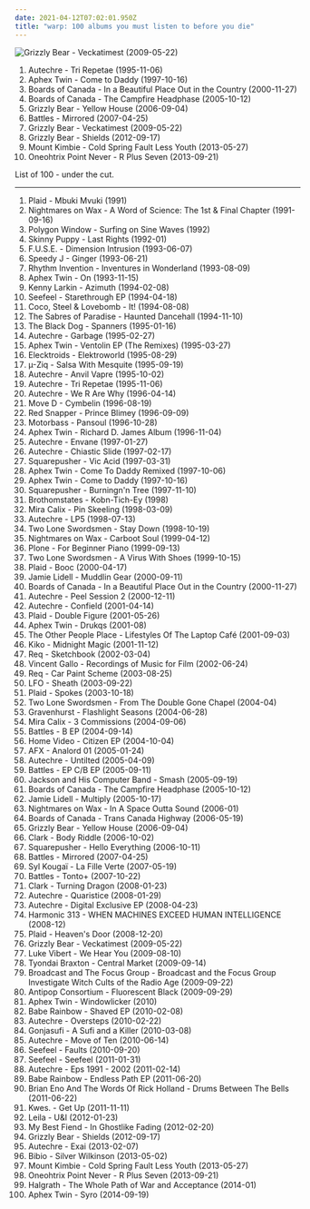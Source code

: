 ```yaml
---
date: 2021-04-12T07:02:01.950Z
title: "warp: 100 albums you must listen to before you die"
---
```

![Grizzly Bear - Veckatimest (2009-05-22)](http://coverartarchive.org/release/5d7797f1-7efc-350e-8d1f-71c5229502e0/2276646471-500.jpg "Grizzly Bear - Veckatimest (2009-05-22)")
<ol class="albums">
<li data-cover="http://coverartarchive.org/release/b8c015c8-2418-3e11-b71f-f9e391d94f6e/16619973353-500.jpg" data-tags="idm" role="button">Autechre - Tri Repetae (1995-11-06)</li>
<li data-cover="http://coverartarchive.org/release/32ad4a8c-cd44-3637-ac39-3479d7be8fb2/19702223299-500.jpg" data-tags="electronic, idm" role="button">Aphex Twin - Come to Daddy (1997-10-16)</li>
<li data-cover="http://coverartarchive.org/release/c5121f79-d6a3-4a07-876f-180f8bfe76d8/8866382616-500.jpg" data-tags="idm, ambient, electronic" role="button">Boards of Canada - In a Beautiful Place Out in the Country (2000-11-27)</li>
<li data-cover="http://coverartarchive.org/release/46448c2f-dbf1-49eb-a07a-ab9cb8d4ad4f/9818690351-500.jpg" data-tags="ambient, electronic" role="button">Boards of Canada - The Campfire Headphase (2005-10-12)</li>
<li data-cover="http://coverartarchive.org/release/e3e77ecb-7d18-3a9a-8c1a-251ebdb150c1/8130435236-500.jpg" data-tags="warp, indie folk, indie" role="button">Grizzly Bear - Yellow House (2006-09-04)</li>
<li data-cover="http://coverartarchive.org/release/bd32dcd0-5a09-4725-97ed-5918f55ee356/11318478591-500.jpg" data-tags="math rock" role="button">Battles - Mirrored (2007-04-25)</li>
<li data-cover="http://coverartarchive.org/release/5d7797f1-7efc-350e-8d1f-71c5229502e0/2276646471-500.jpg" data-tags="indie rock" role="button">Grizzly Bear - Veckatimest (2009-05-22)</li>
<li data-cover="http://coverartarchive.org/release/b0b64ca6-5bc7-4ced-a6a0-7ca8563d36ea/2032948233-500.jpg" data-tags="indie rock" role="button">Grizzly Bear - Shields (2012-09-17)</li>
<li data-cover="http://coverartarchive.org/release/a4e031e1-42b0-4cd8-a909-b7089d04dd5a/4207663303-500.jpg" data-tags="electronica, dubstep, post-dubstep" role="button">Mount Kimbie - Cold Spring Fault Less Youth (2013-05-27)</li>
<li data-cover="https://img.discogs.com/_17X3gO1kUCtordXcZf1SY67o1U=/fit-in/600x543/filters:strip_icc():format(jpeg):mode_rgb():quality(90)/discogs-images/R-4948955-1383656910-5443.jpeg.jpg" data-tags="vaporwave, electronic" role="button">Oneohtrix Point Never - R Plus Seven (2013-09-21)</li>
</ol>
List of 100 - under the cut.
<!-- more -->

_________________

<ol class="albums">
<li data-cover="http://coverartarchive.org/release/d14e987e-1f65-4ace-9d4e-cd8e40ade0c1/3578172888-500.jpg" data-tags="electronica" role="button">
Plaid - Mbuki Mvuki (1991)
</li>
<li data-cover="http://coverartarchive.org/release/d3a3e33f-d12b-4cb0-a2a1-1dcfee95fc86/6927058016-500.jpg" data-tags="electronic, warp" role="button">
Nightmares on Wax - A Word of Science: The 1st & Final Chapter (1991-09-16)
</li>
<li data-cover="http://coverartarchive.org/release/2b20bd11-00d2-4800-baa0-d2eb05486f09/6937494644-500.jpg" data-tags="idm" role="button">
Polygon Window - Surfing on Sine Waves (1992)
</li>
<li data-cover="http://coverartarchive.org/release/78491919-c124-486b-a705-d3ab323251a5/28315812844-500.jpg" data-tags="industrial" role="button">
Skinny Puppy - Last Rights (1992-01)
</li>
<li data-cover="http://coverartarchive.org/release/d65733a5-2fed-4443-beab-4440f0ef28ab/2227196642-500.jpg" data-tags="techno" role="button">
F.U.S.E. - Dimension Intrusion (1993-06-07)
</li>
<li data-cover="http://coverartarchive.org/release/455b4a46-06e1-4bd8-85d6-35bd11644f74/1353826524-500.jpg" data-tags="idm" role="button">
Speedy J - Ginger (1993-06-21)
</li>
<li data-cover="http://coverartarchive.org/release/54d27099-d051-463e-bca8-fe700b46ee3e/4163552398-500.jpg" data-tags="techno, warp, 0742 sound" role="button">
Rhythm Invention - Inventures in Wonderland (1993-08-09)
</li>
<li data-cover="http://coverartarchive.org/release/e33730ce-6791-4e2e-aa4d-9b190ec39fdb/2575518065-500.jpg" data-tags="idm" role="button">
Aphex Twin - On (1993-11-15)
</li>
<li data-cover="http://coverartarchive.org/release/7dd56b03-de3b-450b-83e3-c151e643d83b/7803053341-500.jpg" data-tags="detroit techno" role="button">
Kenny Larkin - Azimuth (1994-02-08)
</li>
<li data-cover="https://img.discogs.com/e4A6UyWzhYvYOjxx1DftLQaMVh8=/fit-in/600x593/filters:strip_icc():format(jpeg):mode_rgb():quality(90)/discogs-images/R-28421-1276783702.jpeg.jpg" data-tags="warp" role="button">
Seefeel - Starethrough EP (1994-04-18)
</li>
<li data-cover="http://coverartarchive.org/release/2e89bfc1-ef2a-4b76-9e60-c449960ef3f8/4163980242-500.jpg" data-tags="warp, adrien wayne" role="button">
Coco, Steel & Lovebomb - It! (1994-08-08)
</li>
<li data-cover="http://coverartarchive.org/release/85c36433-f560-4b42-858a-f91bb1813adb/6960911717-500.jpg" data-tags="electronic, electronica" role="button">
The Sabres of Paradise - Haunted Dancehall (1994-11-10)
</li>
<li data-cover="http://coverartarchive.org/release/cd4c22ef-d7fa-34fb-9beb-d5745e56fef1/7001168617-500.jpg" data-tags="electronic, idm" role="button">
The Black Dog - Spanners (1995-01-16)
</li>
<li data-cover="http://coverartarchive.org/release/49e04615-eb8d-3a81-af8e-402496a33d19/4819179308-500.jpg" data-tags="idm, electronic, ambient" role="button">
Autechre - Garbage (1995-02-27)
</li>
<li data-cover="http://coverartarchive.org/release/0ee1d08f-4e0b-4f1a-b418-7dd053fb03f1/25107182040-500.jpg" data-tags="electronic, idm" role="button">
Aphex Twin - Ventolin EP (The Remixes) (1995-03-27)
</li>
<li data-cover="http://coverartarchive.org/release/51f07041-3d9a-4458-880e-70326cdb3182/26321076591-500.jpg" data-tags="electro" role="button">
Elecktroids - Elektroworld (1995-08-29)
</li>
<li data-cover="https://img.discogs.com/MI_M0RHAZKlsTY1rvTl9aeZnsM8=/fit-in/500x500/filters:strip_icc():format(jpeg):mode_rgb():quality(90)/discogs-images/R-7001307-1431394971-2090.jpeg.jpg" data-tags="idm" role="button">
µ-Ziq - Salsa With Mesquite (1995-09-19)
</li>
<li data-cover="https://img.discogs.com/xbDnd1s1Cv1ovJzUYRIubS-Pvq0=/fit-in/600x600/filters:strip_icc():format(jpeg):mode_rgb():quality(90)/discogs-images/R-28692-1234359237.jpeg.jpg" data-tags="idm" role="button">
Autechre - Anvil Vapre (1995-10-02)
</li>
<li data-cover="http://coverartarchive.org/release/b8c015c8-2418-3e11-b71f-f9e391d94f6e/16619973353-500.jpg" data-tags="idm" role="button">
Autechre - Tri Repetae (1995-11-06)
</li>
<li data-cover="http://coverartarchive.org/release/502200af-3b31-4a43-96a9-f6c791ca1843/2610689004-500.jpg" data-tags="abstract, warp, idm, knorpelfunky, adrien wayne" role="button">
Autechre - We R Are Why (1996-04-14)
</li>
<li data-cover="https://img.discogs.com/42oN3nnp0deZmGuRquE5lwUErMY=/fit-in/600x600/filters:strip_icc():format(jpeg):mode_rgb():quality(90)/discogs-images/R-10898524-1506173235-1828.jpeg.jpg" data-tags="electronic, warp" role="button">
Move D - Cymbelin (1996-08-19)
</li>
<li data-cover="https://img.discogs.com/nWQE1IcfbSTHm0EDkeiX8ahJsxM=/fit-in/595x595/filters:strip_icc():format(jpeg):mode_rgb():quality(90)/discogs-images/R-7159849-1435065110-1254.jpeg.jpg" data-tags="acid jazz" role="button">
Red Snapper - Prince Blimey (1996-09-09)
</li>
<li data-cover="https://img.discogs.com/3i8WVQerYuq6HWmAht7y7enYoP8=/fit-in/600x594/filters:strip_icc():format(jpeg):mode_rgb():quality(90)/discogs-images/R-27988-1516986103-7874.jpeg.jpg" data-tags="electronic, house, warp, milestone, pop topp 30 1996, french-touch, cold house" role="button">
Motorbass - Pansoul (1996-10-28)
</li>
<li data-cover="https://img.discogs.com/PwJSdezghAFKP4Bo53Xwx2T_LW0=/fit-in/600x594/filters:strip_icc():format(jpeg):mode_rgb():quality(90)/discogs-images/R-567865-1567010804-1922.jpeg.jpg" data-tags="idm, electronic" role="button">
Aphex Twin - Richard D. James Album (1996-11-04)
</li>
<li data-cover="http://coverartarchive.org/release/a6791dbb-27f8-4f11-86bd-fa1ac3f0d654/21201572275-500.jpg" data-tags="idm" role="button">
Autechre - Envane (1997-01-27)
</li>
<li data-cover="http://coverartarchive.org/release/e382e9a2-8637-4781-a29b-3dac5c991899/3760547066-500.jpg" data-tags="idm" role="button">
Autechre - Chiastic Slide (1997-02-17)
</li>
<li data-cover="https://img.discogs.com/qFpv8o3tl3u5BDpquDi3sqSeOWs=/fit-in/600x596/filters:strip_icc():format(jpeg):mode_rgb():quality(90)/discogs-images/R-28697-1379574804-4915.jpeg.jpg" data-tags="warp" role="button">
Squarepusher - Vic Acid (1997-03-31)
</li>
<li data-cover="http://coverartarchive.org/release/2f6032f0-59dc-4c8f-b404-101442e6e2df/8128863850-500.jpg" data-tags="experimental" role="button">
Aphex Twin - Come To Daddy Remixed (1997-10-06)
</li>
<li data-cover="http://coverartarchive.org/release/32ad4a8c-cd44-3637-ac39-3479d7be8fb2/19702223299-500.jpg" data-tags="electronic, idm" role="button">
Aphex Twin - Come to Daddy (1997-10-16)
</li>
<li data-cover="http://coverartarchive.org/release/a42caee9-4254-43e0-8153-7d66b7b15f65/6976042697-500.jpg" data-tags="idm, jazz, jungle" role="button">
Squarepusher - Burningn'n Tree (1997-11-10)
</li>
<li data-cover="http://coverartarchive.org/release/86ad5c69-c941-42f3-902e-64d1ded7694e/21287112727-500.jpg" data-tags="warp" role="button">
Brothomstates - Kobn-Tich-Ey (1998)
</li>
<li data-cover="http://coverartarchive.org/release/347a4bea-0b6a-43e8-9653-39e1742d21a6/7203660837-500.jpg" data-tags="warp, idm" role="button">
Mira Calix - Pin Skeeling (1998-03-09)
</li>
<li data-cover="https://img.discogs.com/0oIYINpXweVGwt6dcz9KtgWweoQ=/fit-in/600x588/filters:strip_icc():format(jpeg):mode_rgb():quality(90)/discogs-images/R-30811-1491675470-7519.jpeg.jpg" data-tags="idm" role="button">
Autechre - LP5 (1998-07-13)
</li>
<li data-cover="http://coverartarchive.org/release/a19299f3-5fb0-3e29-a051-12ba087d30c3/5165806586-500.jpg" data-tags="electronic, electro, warp, idm, aquatic, love the cover art, railgun, album design, futins favourite, railgunall, amg album pick, andy weatherall rip" role="button">
Two Lone Swordsmen - Stay Down (1998-10-19)
</li>
<li data-cover="https://img.discogs.com/Zf4eIdMtJjkm6WKiirPmTmswzbI=/fit-in/600x597/filters:strip_icc():format(jpeg):mode_rgb():quality(90)/discogs-images/R-24557-1405269682-9878.jpeg.jpg" data-tags="chillout, electronic" role="button">
Nightmares on Wax - Carboot Soul (1999-04-12)
</li>
<li data-cover="https://img.discogs.com/xIMJ3yuwNZni5gRvUOYpau1yNmY=/fit-in/600x595/filters:strip_icc():format(jpeg):mode_rgb():quality(90)/discogs-images/R-1722-1379544269-2878.jpeg.jpg" data-tags="idm" role="button">
Plone - For Beginner Piano (1999-09-13)
</li>
<li data-cover="http://coverartarchive.org/release/bce659f2-8e98-44f7-8e9c-a26c4d81adbf/19094554867-500.jpg" data-tags="electronic" role="button">
Two Lone Swordsmen - A Virus With Shoes (1999-10-15)
</li>
<li data-cover="http://coverartarchive.org/release/b805d5cf-4e1f-43b3-bf0d-045538fdeba4/9151581083-500.jpg" data-tags="warp" role="button">
Plaid - Booc (2000-04-17)
</li>
<li data-cover="http://coverartarchive.org/release/7462b16d-0396-40f1-afa3-5ab1de69ef5a/23873125153-500.jpg" data-tags="experimental" role="button">
Jamie Lidell - Muddlin Gear (2000-09-11)
</li>
<li data-cover="http://coverartarchive.org/release/c5121f79-d6a3-4a07-876f-180f8bfe76d8/8866382616-500.jpg" data-tags="idm, ambient, electronic" role="button">
Boards of Canada - In a Beautiful Place Out in the Country (2000-11-27)
</li>
<li data-cover="http://coverartarchive.org/release/b40e6b9c-762f-4dab-948d-e9851562862e/7786774956-500.jpg" data-tags="idm" role="button">
Autechre - Peel Session 2 (2000-12-11)
</li>
<li data-cover="http://coverartarchive.org/release/5c83d579-c302-30fa-93c5-1a2c7144bd3a/7890623689-500.jpg" data-tags="idm" role="button">
Autechre - Confield (2001-04-14)
</li>
<li data-cover="http://coverartarchive.org/release/768b1c76-6c1c-4720-9100-0cbece176269/6980557713-500.jpg" data-tags="electronic" role="button">
Plaid - Double Figure (2001-05-26)
</li>
<li data-cover="http://coverartarchive.org/release/a3a96dde-8af3-3622-a936-4ac3af501e1d/9517970099-500.jpg" data-tags="idm, electronic" role="button">
Aphex Twin - Drukqs (2001-08)
</li>
<li data-cover="http://coverartarchive.org/release/496f6f0b-d763-4759-bab8-81a96d18964e/1696126538-500.jpg" data-tags="techno" role="button">
The Other People Place - Lifestyles Of The Laptop Café (2001-09-03)
</li>
<li data-cover="http://coverartarchive.org/release/53a9d075-d282-4f70-bda5-8c2590e011e9/8239557806-500.jpg" data-tags="warp, electro-house, adrien wayne, shopping-list, currently-addicted-to, currently-listening-to, gotta buy, -listen tech" role="button">
Kiko - Midnight Magic (2001-11-12)
</li>
<li data-cover="http://coverartarchive.org/release/47d7d12b-7dd4-47dc-adbc-1a7ddccf49cf/2554779373-500.jpg" data-tags="warp" role="button">
Req - Sketchbook (2002-03-04)
</li>
<li data-cover="http://coverartarchive.org/release/477e5f2b-09f5-4d5d-b3cb-dd3b852f597e/15485751824-500.jpg" data-tags="lounge, post rock" role="button">
Vincent Gallo - Recordings of Music for Film (2002-06-24)
</li>
<li data-cover="http://coverartarchive.org/release/a162b1b2-ed22-4a54-be3b-3efb82b77ce9/4523940207-500.jpg" data-tags="hip-hop, chillout, electronic, hip hop, instrumental, downtempo, warp, eclectic, favs, breakz, geniaal, lekkah, 4nas, nadh, vemu, mmwm" role="button">
Req - Car Paint Scheme (2003-08-25)
</li>
<li data-cover="http://coverartarchive.org/release/5a7e6b64-f64a-4f9b-b525-f500af815d17/27817753712-500.jpg" data-tags="electronic" role="button">
LFO - Sheath (2003-09-22)
</li>
<li data-cover="https://img.discogs.com/27FuOpQx6x6ynGYjGZ7jCw9emS8=/fit-in/400x404/filters:strip_icc():format(jpeg):mode_rgb():quality(90)/discogs-images/R-197766-001.jpg.jpg" data-tags="electronic, idm" role="button">
Plaid - Spokes (2003-10-18)
</li>
<li data-cover="https://img.discogs.com/-ezxPRzCfLyMAd8O6gzaZ07zj-w=/fit-in/600x601/filters:strip_icc():format(jpeg):mode_rgb():quality(90)/discogs-images/R-255309-1582083365-6263.jpeg.jpg" data-tags="electronic, warp" role="button">
Two Lone Swordsmen - From The Double Gone Chapel (2004-04)
</li>
<li data-cover="http://coverartarchive.org/release/4c451fc8-d475-4b90-8478-98a358d90278/6924928858-500.jpg" data-tags="00s, music to fall asleep to, choke" role="button">
Gravenhurst - Flashlight Seasons (2004-06-28)
</li>
<li data-cover="https://img.discogs.com/KVpII41nueYo1GHksjavLj5lJ7w=/fit-in/300x300/filters:strip_icc():format(jpeg):mode_rgb():quality(90)/discogs-images/R-315388-1324131746.jpeg.jpg" data-tags="warp" role="button">
Mira Calix - 3 Commissions (2004-09-06)
</li>
<li data-cover="http://coverartarchive.org/release/18d9f1a4-0d64-42d8-9f29-698c03c9674a/11800075266-500.jpg" data-tags="math rock" role="button">
Battles - B EP (2004-09-14)
</li>
<li data-cover="https://img.discogs.com/7esZULFux7MjLnJgheOk2UYalpo=/fit-in/600x611/filters:strip_icc():format(jpeg):mode_rgb():quality(90)/discogs-images/R-326272-1156392538.jpeg.jpg" data-tags="warp" role="button">
Home Video - Citizen EP (2004-10-04)
</li>
<li data-cover="https://img.discogs.com/lsyG4vw3UWpE6UV-XCwqUiBGi70=/fit-in/500x356/filters:strip_icc():format(jpeg):mode_rgb():quality(90)/discogs-images/R-6620592-1423251240-6188.jpeg.jpg" data-tags="idm, electronic, acid, 00s" role="button">
AFX - Analord 01 (2005-01-24)
</li>
<li data-cover="http://coverartarchive.org/release/c5af15a6-a463-455d-9308-910b1f5b99f1/1990842142-500.jpg" data-tags="idm" role="button">
Autechre - Untilted (2005-04-09)
</li>
<li data-cover="http://coverartarchive.org/release/33e04fab-1890-4472-aa2c-0aa61f723fa4/4601677125-500.jpg" data-tags="math rock" role="button">
Battles - EP C/B EP (2005-09-11)
</li>
<li data-cover="https://img.discogs.com/n6RxQIreY_P_N3D2pi38CmQNLmU=/fit-in/600x450/filters:strip_icc():format(jpeg):mode_rgb():quality(90)/discogs-images/R-15454907-1591804356-3077.jpeg.jpg" data-tags="warp, idm, glitch" role="button">
Jackson and His Computer Band - Smash (2005-09-19)
</li>
<li data-cover="http://coverartarchive.org/release/46448c2f-dbf1-49eb-a07a-ab9cb8d4ad4f/9818690351-500.jpg" data-tags="ambient, electronic" role="button">
Boards of Canada - The Campfire Headphase (2005-10-12)
</li>
<li data-cover="https://img.discogs.com/8pb_ECqSGqh9xdrVTS4wllVSLW8=/fit-in/600x519/filters:strip_icc():format(jpeg):mode_rgb():quality(90)/discogs-images/R-458424-1118248956.jpg.jpg" data-tags="soul" role="button">
Jamie Lidell - Multiply (2005-10-17)
</li>
<li data-cover="http://coverartarchive.org/release/ae6389a7-cd8c-3e62-8db1-1b9a9e6e27b9/4394479901-500.jpg" data-tags="downtempo, chillout" role="button">
Nightmares on Wax - In A Space Outta Sound (2006-01)
</li>
<li data-cover="http://coverartarchive.org/release/760a9ad2-1468-373c-9e02-5748a34f89d1/8211061706-500.jpg" data-tags="electronic" role="button">
Boards of Canada - Trans Canada Highway (2006-05-19)
</li>
<li data-cover="http://coverartarchive.org/release/e3e77ecb-7d18-3a9a-8c1a-251ebdb150c1/8130435236-500.jpg" data-tags="warp, indie folk, indie" role="button">
Grizzly Bear - Yellow House (2006-09-04)
</li>
<li data-cover="http://coverartarchive.org/release/be3ee5d2-98ff-46af-bf7f-b5aafc2dbcee/5303829713-500.jpg" data-tags="idm, electronic" role="button">
Clark - Body Riddle (2006-10-02)
</li>
<li data-cover="https://img.discogs.com/6um4N2hqgHzP_OrJWWvz6uPwieY=/fit-in/580x572/filters:strip_icc():format(jpeg):mode_rgb():quality(90)/discogs-images/R-767536-1156714289.jpeg.jpg" data-tags="electronic, idm" role="button">
Squarepusher - Hello Everything (2006-10-11)
</li>
<li data-cover="http://coverartarchive.org/release/bd32dcd0-5a09-4725-97ed-5918f55ee356/11318478591-500.jpg" data-tags="math rock" role="button">
Battles - Mirrored (2007-04-25)
</li>
<li data-cover="https://img.discogs.com/d7ClNJ7GMdFnO1pIFa_-h3VSlSo=/fit-in/600x600/filters:strip_icc():format(jpeg):mode_rgb():quality(90)/discogs-images/R-994767-1224798593.jpeg.jpg" data-tags="electronic, experimental, idm, aerial" role="button">
Syl Kougaï - La Fille Verte (2007-05-19)
</li>
<li data-cover="http://coverartarchive.org/release/d800a9e2-c11a-4d35-98e8-6b8cdb4ac631/7263437184-500.jpg" data-tags="experimental" role="button">
Battles - Tonto+ (2007-10-22)
</li>
<li data-cover="http://coverartarchive.org/release/4df7d7b5-5ea3-401d-b8ee-d87bdc754492/23274425096-500.jpg" data-tags="idm, techno" role="button">
Clark - Turning Dragon (2008-01-23)
</li>
<li data-cover="http://coverartarchive.org/release/dd554851-acbd-31c8-8bf1-61a297e55fb7/3653298333-500.jpg" data-tags="idm" role="button">
Autechre - Quaristice (2008-01-29)
</li>
<li data-cover="http://coverartarchive.org/release/c2c8495d-e554-47a6-bac2-93588f3f7996/19581715203-500.jpg" data-tags="electronic, ambient, experimental, abstract, warp, idm, glitch" role="button">
Autechre - Digital Exclusive EP (2008-04-23)
</li>
<li data-cover="http://coverartarchive.org/release/4d061cad-5d2d-3f63-b787-a3854eba9137/8301299702-500.jpg" data-tags="electronic, warp, idm, adtsmusthave" role="button">
Harmonic 313 - WHEN MACHINES EXCEED HUMAN INTELLIGENCE (2008-12)
</li>
<li data-cover="http://coverartarchive.org/release/841fd4bb-c13e-4da8-9356-5c2593f230db/3578306752-500.jpg" data-tags="soundtrack, chillout, electronic, warp, idm, elow" role="button">
Plaid - Heaven's Door (2008-12-20)
</li>
<li data-cover="http://coverartarchive.org/release/5d7797f1-7efc-350e-8d1f-71c5229502e0/2276646471-500.jpg" data-tags="indie rock" role="button">
Grizzly Bear - Veckatimest (2009-05-22)
</li>
<li data-cover="http://coverartarchive.org/release/99b09d02-9cc9-3fed-8431-f162165a9371/6281423897-500.jpg" data-tags="electronic" role="button">
Luke Vibert - We Hear You (2009-08-10)
</li>
<li data-cover="https://img.discogs.com/olvPPLxjABG26vby30YknA33UuA=/fit-in/480x480/filters:strip_icc():format(jpeg):mode_rgb():quality(90)/discogs-images/R-1937588-1253651723.jpeg.jpg" data-tags="electronic, post-rock, strange, warp, avantgarde" role="button">
Tyondai Braxton - Central Market (2009-09-14)
</li>
<li data-cover="http://coverartarchive.org/release/4d07d9de-68c4-4048-9c08-a4962fbd99f1/8017009685-500.jpg" data-tags="hauntology" role="button">
Broadcast and The Focus Group - Broadcast and the Focus Group Investigate Witch Cults of the Radio Age (2009-09-22)
</li>
<li data-cover="http://coverartarchive.org/release/5972f2cc-aadd-4d03-ad99-dcf150b2c921/4380237493-500.jpg" data-tags="hip-hop, rap, underground hip-hop, warp, elettronica" role="button">
Antipop Consortium - Fluorescent Black (2009-09-29)
</li>
<li data-cover="https://img.discogs.com/0ldZPAyteJHU9oLD-amTVAIxXvE=/fit-in/531x467/filters:strip_icc():format(jpeg):mode_rgb():quality(90)/discogs-images/R-166064-1183274518.jpeg.jpg" data-tags="idm, electronic" role="button">
Aphex Twin - Windowlicker (2010)
</li>
<li data-cover="https://img.discogs.com/2CR9gAc6WsywOnJZ4ixs8mF_bfk=/fit-in/480x480/filters:strip_icc():format(jpeg):mode_rgb():quality(90)/discogs-images/R-2165838-1267558473.jpeg.jpg" data-tags="warp" role="button">
Babe Rainbow - Shaved EP (2010-02-08)
</li>
<li data-cover="https://img.discogs.com/BeOJW2lLMm85jFxab4MCqNwSkfU=/fit-in/600x451/filters:strip_icc():format(jpeg):mode_rgb():quality(90)/discogs-images/R-2192232-1269004584.jpeg.jpg" data-tags="idm" role="button">
Autechre - Oversteps (2010-02-22)
</li>
<li data-cover="https://img.discogs.com/w9cd3UpEjo7qVNa25W6pqdgEWns=/fit-in/315x317/filters:strip_icc():format(jpeg):mode_rgb():quality(90)/discogs-images/R-2171816-1268222661.jpeg.jpg" data-tags="experimental" role="button">
Gonjasufi - A Sufi and a Killer (2010-03-08)
</li>
<li data-cover="https://img.discogs.com/bGu3Z-yVmzeVtZEQF4xOZXgEw9o=/fit-in/600x600/filters:strip_icc():format(jpeg):mode_rgb():quality(90)/discogs-images/R-4990239-1381539481-8331.jpeg.jpg" data-tags="idm" role="button">
Autechre - Move of Ten (2010-06-14)
</li>
<li data-cover="http://coverartarchive.org/release/a23444de-da70-3b89-b3aa-442f3545fafd/16467016306-500.jpg" data-tags="warp" role="button">
Seefeel - Faults (2010-09-20)
</li>
<li data-cover="http://coverartarchive.org/release/b1c45015-91f7-4020-bc54-3f843ed4c11a/6962384439-500.jpg" data-tags="shoegaze, warp, great groove, experimental downtempo, comeback albums, top-67" role="button">
Seefeel - Seefeel (2011-01-31)
</li>
<li data-cover="http://coverartarchive.org/release/e05e6325-a3f8-40c0-93d5-bc1e1cb23a65/18720831070-500.jpg" data-tags="electronica, alternative, experimental techno, warp, 10s" role="button">
Autechre - Eps 1991 - 2002 (2011-02-14)
</li>
<li data-cover="http://coverartarchive.org/release/ef335cce-5b0e-4636-b4f1-17af1a043956/26299636754-500.jpg" data-tags="warp" role="button">
Babe Rainbow - Endless Path EP (2011-06-20)
</li>
<li data-cover="https://via.placeholder.com/450" data-tags="electronica, ambient, warp, avantgarde, brian eno, a distant fire burning, drums between the bells 2011, rick holland" role="button">
Brian Eno And The Words Of Rick Holland - Drums Between The Bells (2011-06-22)
</li>
<li data-cover="http://coverartarchive.org/release/482d791c-0960-420c-80b7-cb21d9d3b7d6/3472949773-500.jpg" data-tags="warp" role="button">
Kwes. - Get Up (2011-11-11)
</li>
<li data-cover="https://img.discogs.com/Y5-9Ujsm6AvSG1xdiUv7MO-y05Y=/fit-in/600x600/filters:strip_icc():format(jpeg):mode_rgb():quality(90)/discogs-images/R-3356173-1327149284.jpeg.jpg" data-tags="warp, redhot, redhotmarisol" role="button">
Leila - U&I (2012-01-23)
</li>
<li data-cover="https://img.discogs.com/R_9WuQhg0h2_rziNWvOgxIbQVlc=/fit-in/600x600/filters:strip_icc():format(jpeg):mode_rgb():quality(90)/discogs-images/R-3416015-1329568683.jpeg.jpg" data-tags="warp, psychedelic rock" role="button">
My Best Fiend - In Ghostlike Fading (2012-02-20)
</li>
<li data-cover="http://coverartarchive.org/release/b0b64ca6-5bc7-4ced-a6a0-7ca8563d36ea/2032948233-500.jpg" data-tags="indie rock" role="button">
Grizzly Bear - Shields (2012-09-17)
</li>
<li data-cover="https://img.discogs.com/E6Y-5DkttPPcqUxEB8hFPRtNjcQ=/fit-in/600x597/filters:strip_icc():format(jpeg):mode_rgb():quality(90)/discogs-images/R-1054051-1276778144.jpeg.jpg" data-tags="idm" role="button">
Autechre - Exai (2013-02-07)
</li>
<li data-cover="http://coverartarchive.org/release/cfaeac89-fbd5-4aaf-822a-6fa529762a55/8858446727-500.jpg" data-tags="electronic, experimental, post-rock, downtempo, 10s" role="button">
Bibio - Silver Wilkinson (2013-05-02)
</li>
<li data-cover="http://coverartarchive.org/release/a4e031e1-42b0-4cd8-a909-b7089d04dd5a/4207663303-500.jpg" data-tags="electronica, dubstep, post-dubstep" role="button">
Mount Kimbie - Cold Spring Fault Less Youth (2013-05-27)
</li>
<li data-cover="https://img.discogs.com/_17X3gO1kUCtordXcZf1SY67o1U=/fit-in/600x543/filters:strip_icc():format(jpeg):mode_rgb():quality(90)/discogs-images/R-4948955-1383656910-5443.jpeg.jpg" data-tags="vaporwave, electronic" role="button">
Oneohtrix Point Never - R Plus Seven (2013-09-21)
</li>
<li data-cover="http://coverartarchive.org/release/e59d13f0-89dd-450e-9800-8da35d11aa5b/6128013900-500.jpg" data-tags="dark ambient" role="button">
Halgrath - The Whole Path of War and Acceptance (2014-01)
</li>
<li data-cover="http://coverartarchive.org/release/3a039fd3-634f-4691-bf0d-091d852d272a/8119962414-500.jpg" data-tags="idm" role="button">
Aphex Twin - Syro (2014-09-19)
</li>
</ol>